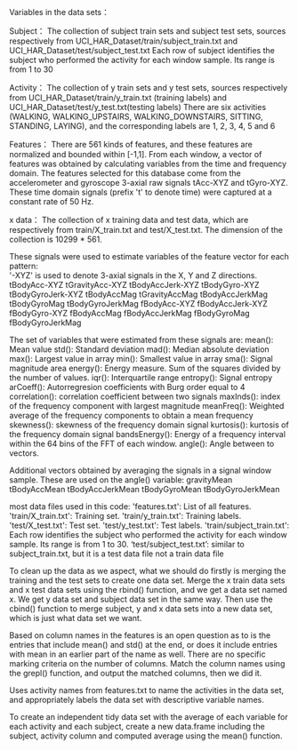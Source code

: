 Variables in the data sets：

Subject：
	The collection of subject train sets and subject test sets, sources respectively from UCI_HAR_Dataset/train/subject_train.txt and UCI_HAR_Dataset/test/subject_test.txt
	Each row of subject identifies the subject who performed the activity for each window sample. Its range is from 1 to 30

Activity：
	The collection of y train sets and y test sets, sources respectively from UCI_HAR_Dataset/train/y_train.txt (training labels) and UCI_HAR_Dataset/test/y_test.txt(testing labels)
	There are six activities (WALKING, WALKING_UPSTAIRS, WALKING_DOWNSTAIRS, SITTING, STANDING, LAYING), and the corresponding labels are 1, 2, 3, 4, 5 and 6

Features：
	There are 561 kinds of features, and these features are normalized and bounded within [-1,1]. 
	From each window, a vector of features was obtained by calculating variables from the time and frequency domain.
	The features selected for this database come from the accelerometer and gyroscope 3-axial raw signals tAcc-XYZ and tGyro-XYZ. These time domain signals (prefix 't' to denote time) were captured at a constant rate of 50 Hz.
	
x data：
	The collection of x training data and test data, which are respectively from train/X_train.txt and test/X_test.txt. The dimension of the collection is 10299 * 561.

These signals were used to estimate variables of the feature vector for each pattern:  
'-XYZ' is used to denote 3-axial signals in the X, Y and Z directions.
tBodyAcc-XYZ
tGravityAcc-XYZ
tBodyAccJerk-XYZ
tBodyGyro-XYZ
tBodyGyroJerk-XYZ
tBodyAccMag
tGravityAccMag
tBodyAccJerkMag
tBodyGyroMag
tBodyGyroJerkMag
fBodyAcc-XYZ
fBodyAccJerk-XYZ
fBodyGyro-XYZ
fBodyAccMag
fBodyAccJerkMag
fBodyGyroMag
fBodyGyroJerkMag

The set of variables that were estimated from these signals are: 
mean(): Mean value
std(): Standard deviation
mad(): Median absolute deviation 
max(): Largest value in array
min(): Smallest value in array
sma(): Signal magnitude area
energy(): Energy measure. Sum of the squares divided by the number of values. 
iqr(): Interquartile range 
entropy(): Signal entropy
arCoeff(): Autorregresion coefficients with Burg order equal to 4
correlation(): correlation coefficient between two signals
maxInds(): index of the frequency component with largest magnitude
meanFreq(): Weighted average of the frequency components to obtain a mean frequency
skewness(): skewness of the frequency domain signal 
kurtosis(): kurtosis of the frequency domain signal 
bandsEnergy(): Energy of a frequency interval within the 64 bins of the FFT of each window.
angle(): Angle between to vectors.

Additional vectors obtained by averaging the signals in a signal window sample. These are used on the angle() variable:
gravityMean
tBodyAccMean
tBodyAccJerkMean
tBodyGyroMean
tBodyGyroJerkMean

most data files used in this code:
'features.txt': List of all features.
'train/X_train.txt': Training set.
'train/y_train.txt': Training labels.
'test/X_test.txt': Test set.
'test/y_test.txt': Test labels.
'train/subject_train.txt': Each row identifies the subject who performed the activity for each window sample. Its range is from 1 to 30.
‘test/subject_test.txt’: similar to subject_train.txt, but it is a test data file not a train data file

  To clean up the data as we aspect, what we should do firstly is merging the training and the test sets to create one data set. Merge the x train data sets and x test data sets using the rbind() function, and we get a data set named x. We get y data set and subject data set in the same way. Then use the cbind() function to merge subject, y and x data sets into a new data set, which is just what data set we want. 
	
  Based on column names in the features is an open question as to is the entries that include mean() and std() at the end, or does it include entries with mean in an earlier part of the name as well. There are no specific marking criteria on the number of columns. Match the column names using the grepl() function, and output the matched columns, then we did it.
	
  Uses activity names from features.txt to name the activities in the data set, and appropriately labels the data set with descriptive variable names.
	
  To create an independent tidy data set with the average of each variable for each activity and each subject, create a new data.frame including the subject, activity column and computed average using the mean() function.

